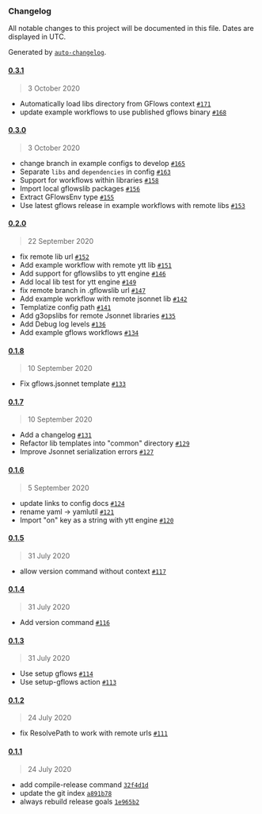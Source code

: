 ### Changelog

All notable changes to this project will be documented in this file. Dates are displayed in UTC.

Generated by [`auto-changelog`](https://github.com/CookPete/auto-changelog).

#### [0.3.1](https://github.com/jbrunton/gflows/compare/0.3.0...0.3.1)

> 3 October 2020

- Automatically load libs directory from GFlows context [`#171`](https://github.com/jbrunton/gflows/pull/171)
- update example workflows to use published gflows binary [`#168`](https://github.com/jbrunton/gflows/pull/168)

#### [0.3.0](https://github.com/jbrunton/gflows/compare/0.2.0...0.3.0)

> 3 October 2020

- change branch in example configs to develop [`#165`](https://github.com/jbrunton/gflows/pull/165)
- Separate `libs` and `dependencies` in config [`#163`](https://github.com/jbrunton/gflows/pull/163)
- Support for workflows within libraries [`#158`](https://github.com/jbrunton/gflows/pull/158)
- Import local gflowslib packages [`#156`](https://github.com/jbrunton/gflows/pull/156)
- Extract GFlowsEnv type [`#155`](https://github.com/jbrunton/gflows/pull/155)
- Use latest gflows release in example workflows with remote libs [`#153`](https://github.com/jbrunton/gflows/pull/153)

#### [0.2.0](https://github.com/jbrunton/gflows/compare/0.1.8...0.2.0)

> 22 September 2020

- fix remote lib url [`#152`](https://github.com/jbrunton/gflows/pull/152)
- Add example workflow with remote ytt lib [`#151`](https://github.com/jbrunton/gflows/pull/151)
- Add support for gflowslibs to ytt engine [`#146`](https://github.com/jbrunton/gflows/pull/146)
- Add local lib test for ytt engine [`#149`](https://github.com/jbrunton/gflows/pull/149)
- fix remote branch in .gflowslib url [`#147`](https://github.com/jbrunton/gflows/pull/147)
- Add example workflow with remote jsonnet lib [`#142`](https://github.com/jbrunton/gflows/pull/142)
- Templatize config path [`#141`](https://github.com/jbrunton/gflows/pull/141)
- Add g3opslibs for remote Jsonnet libraries [`#135`](https://github.com/jbrunton/gflows/pull/135)
- Add Debug log levels [`#136`](https://github.com/jbrunton/gflows/pull/136)
- Add example gflows workflows [`#134`](https://github.com/jbrunton/gflows/pull/134)

#### [0.1.8](https://github.com/jbrunton/gflows/compare/0.1.7...0.1.8)

> 10 September 2020

- Fix gflows.jsonnet template [`#133`](https://github.com/jbrunton/gflows/pull/133)

#### [0.1.7](https://github.com/jbrunton/gflows/compare/0.1.6...0.1.7)

> 10 September 2020

- Add a changelog [`#131`](https://github.com/jbrunton/gflows/pull/131)
- Refactor lib templates into "common" directory [`#129`](https://github.com/jbrunton/gflows/pull/129)
- Improve Jsonnet serialization errors [`#127`](https://github.com/jbrunton/gflows/pull/127)

#### [0.1.6](https://github.com/jbrunton/gflows/compare/0.1.5...0.1.6)

> 5 September 2020

- update links to config docs [`#124`](https://github.com/jbrunton/gflows/pull/124)
- rename yaml -&gt; yamlutil [`#121`](https://github.com/jbrunton/gflows/pull/121)
- Import "on" key as a string with ytt engine [`#120`](https://github.com/jbrunton/gflows/pull/120)

#### [0.1.5](https://github.com/jbrunton/gflows/compare/0.1.4...0.1.5)

> 31 July 2020

- allow version command without context [`#117`](https://github.com/jbrunton/gflows/pull/117)

#### [0.1.4](https://github.com/jbrunton/gflows/compare/0.1.3...0.1.4)

> 31 July 2020

- Add version command [`#116`](https://github.com/jbrunton/gflows/pull/116)

#### [0.1.3](https://github.com/jbrunton/gflows/compare/0.1.2...0.1.3)

> 31 July 2020

- Use setup gflows [`#114`](https://github.com/jbrunton/gflows/pull/114)
- Use setup-gflows action [`#113`](https://github.com/jbrunton/gflows/pull/113)

#### [0.1.2](https://github.com/jbrunton/gflows/compare/0.1.1...0.1.2)

> 24 July 2020

- fix ResolvePath to work with remote urls [`#111`](https://github.com/jbrunton/gflows/pull/111)

#### [0.1.1](https://github.com/jbrunton/gflows/compare/0.1.0...0.1.1)

> 24 July 2020

- add compile-release command [`32f4d1d`](https://github.com/jbrunton/gflows/commit/32f4d1d26e37de1e0d1438c48c6f985c4626ae81)
- update the git index [`a891b78`](https://github.com/jbrunton/gflows/commit/a891b788ec497e9b4cd94c79c52792b6a85993ff)
- always rebuild release goals [`1e965b2`](https://github.com/jbrunton/gflows/commit/1e965b2dd53c84f358bfc7360a95b8988a90849c)
